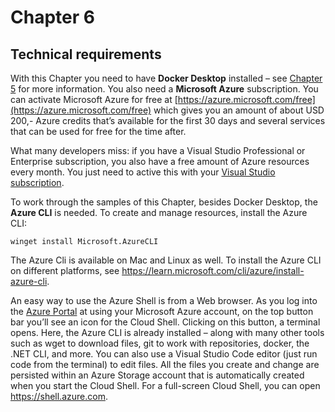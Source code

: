 # Chapter 6

## Technical requirements

With this Chapter you need to have **Docker Desktop** installed – see [Chapter 5](../ch05/Readme.md) for more information. You also need a **Microsoft Azure** subscription. You can activate Microsoft Azure for free at [https://azure.microsoft.com/free](https://azure.microsoft.com/free) which gives you an amount of about USD 200,- Azure credits that’s available for the first 30 days and several services that can be used for free for the time after.

What many developers miss: if you have a Visual Studio Professional or Enterprise subscription, you also have a free amount of Azure resources every month. You just need to active this with your [Visual Studio subscription](https://visualstudio.microsoft.com/subscriptions/).

To work through the samples of this Chapter, besides Docker Desktop, the **Azure CLI** is needed. 
To create and manage resources, install the Azure CLI:

`winget install Microsoft.AzureCLI`

The Azure Cli is available on Mac and Linux as well. To install the Azure CLI on different platforms, see https://learn.microsoft.com/cli/azure/install-azure-cli.

An easy way to use the Azure Shell is from a Web browser. As you log into the [Azure Portal](https://portal.azure.com) at using your Microsoft Azure account, on the top button bar you’ll see an icon for the Cloud Shell. Clicking on this button, a terminal opens. Here, the Azure CLI is already installed – along with many other tools such as wget to download files, git to work with repositories, docker, the .NET CLI, and more. You can also use a Visual Studio Code editor (just run code from the terminal) to edit files. All the files you create and change are persisted within an Azure Storage account that is automatically created when you start the Cloud Shell. For a full-screen Cloud Shell, you can open https://shell.azure.com. 
